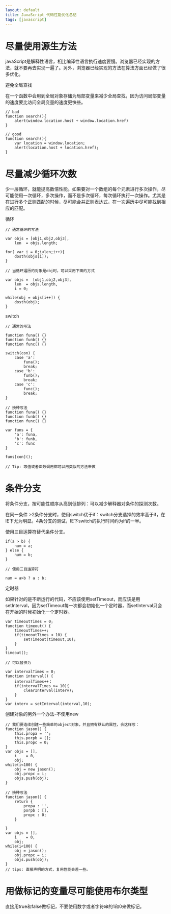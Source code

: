 ```yaml
---
layout: default
title: JavaScript 代码性能优化总结
tags: [javascript]
---
```


# 尽量使用源生方法

javaScript是解释性语言，相比编译性语言执行速度要慢。浏览器已经实现的方法，就不要再去实现一遍了。另外，浏览器已经实现的方法在算法方面已经做了很多优化。

避免全局查找

在一个函数中会用到全局对象存储为局部变量来减少全局查找，因为访问局部变量的速度要比访问全局变量的速度更快些。

	// bad
	function search(){
		alert(window.location.host + window.location.href)
	}

	// good
	function search(){
		var location = window.location;
		alert(location.host + location.href);
	}



# 尽量减少循环次数

少一层循环，就能提高数倍性能。如果要对一个数组的每个元素进行多次操作，尽可能使用一次循环，多次操作，而不是多次循环，每次循环执行一次操作。尤其是在进行多个正则匹配的时候，尽可能合并正则表达式，在一次遍历中尽可能找到相应的匹配。

循环

	// 通常循环的写法

	var objs = [obj1,obj2,obj3],
		len  = objs.length;

	for( var i = 0;i<len;i++){
		dosth(objs[i]);
	}

	// 当循环遍历的对象是obj时，可以采用下面的方式

	var objs =  [obj1,obj2,obj3],
		len  = objs.length,
		i = 0;

	while(obj = objs[i++]) {
		dosth(obj);
	}

switch

	// 通常的写法

	function funa() {}
	function funb() {}
	function func() {}

	switch(con) {
		case 'a':
			funa();
			break;
		case 'b':
			funb();
			break;
		case 'c':
			func();
			break;
	}

	// 换种写法
	function funa() {}
	function funb() {}
	function func() {}

	var funs = {
		'a': funa,
		'b': funb,
		'c': func
	}

	funs[con]();

	// Tip: 取值或者函数调用都可以用类似的方法来做



# 条件分支

将条件分支，按可能性顺序从高到低排列：可以减少解释器对条件的探测次数。

在同一条件 >2条件分支时，使用switch优于if：switch分支选择的效率高于if，在IE下尤为明显。4条分支的测试，IE下switch的执行时间约为if的一半。

使用三目运算符替代条件分支。

	if(a > b) {
		num = a;
	} else {
		num = b;
	}

	// 使用三目运算符

	num = a>b ? a : b;


定时器

如果针对的是不断运行的代码，不应该使用setTimeout，而应该是用setInterval，因为setTimeout每一次都会初始化一个定时器，而setInterval只会在开始的时候初始化一个定时器。

	var timeoutTimes = 0;
	function timeout() {
		timeoutTimes++;
		if(timeoutTimes < 10) {
			setTimeout(timeout,10);
		}
	}
	timeout();

	// 可以替换为

	var intervalTimes = 0;
	function interval() {
		intervalTimes++；
		if(intervalTimes >= 10){
			clearInterval(interv);
		}
	}
	var interv = setInterval(interval,10);

创建对象的另外一个办法-不使用new

	// 我们要连续创建一些简单的object对象，并且拥有默认的属性，会这样写：
	function jason() {
		this.propa = '';
		this.porpb = [];
		this.propc = 0;
	}
	var objs = [],
		i    = 0,
		obj;
	while(i<100) {
		obj = new jason();
		obj.propc = i;
		objs.push(obj);
	}

	// 换种写法
	function jason() {
		return {
			propa : '',
			porpb : [],
			propc : 0;
		}

	}
	var objs = [],
		i    = 0,
		obj;
	while(i<100) {
		obj = jason();
		obj.propc = i;
		objs.push(obj);
	}
	// tips: 直接声明的方式，复用性能会差一些。

# 用做标记的变量尽可能使用布尔类型

直接用true和false做标记，不要使用数字或者字符串的1和0来做标记。
